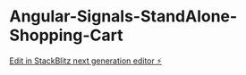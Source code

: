 # Angular-Signals-StandAlone-Shopping-Cart

[Edit in StackBlitz next generation editor ⚡️](https://stackblitz.com/~/github.com/leolanese/Angular-Signals-StandAlone-Shopping-Cart)